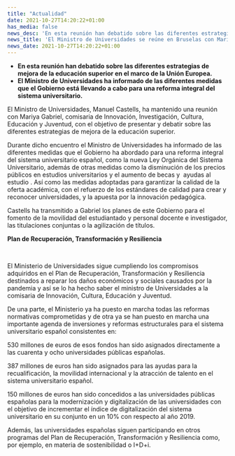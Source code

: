 ```yaml
---
title: "Actualidad"
date: 2021-10-27T14:20:22+01:00
has_media: false
news_desc: 'En esta reunión han debatido sobre las diferentes estrategias de mejora de la educación superior en el marco de la Unión Europea. El Ministro de Universidades ha informado de las diferentes medidas que el Gobierno está llevando a cabo para una reforma integral del sistema universitario.'
news_title: 'El Ministro de Universidades se reúne en Bruselas con Mariya Gabriel, comisaria de Innovación, Investigación, Cultura, Educación y Juventud'
news_date: 2021-10-27T14:20:22+01:00
---
```

<ul>
<li><b>En esta reunión han debatido sobre las diferentes estrategias de mejora de la educación superior en el marco de la Unión Europea.</b></li>
<li><b>El Ministro de Universidades ha informado de las diferentes medidas que el Gobierno está llevando a cabo para una reforma integral del sistema universitario.</b></li>
</ul>
<p>El Ministro de Universidades, Manuel Castells, ha mantenido una reunión con Mariya Gabriel, comisaria de Innovación, Investigación, Cultura, Educación y Juventud, con el objetivo de presentar y debatir sobre las diferentes estrategias de mejora de la educación superior.</p>
<p>Durante dicho encuentro el Ministro de Universidades ha informado de las diferentes medidas que el Gobierno ha abordado para una reforma integral del sistema universitario español, como la nueva Ley Orgánica del Sistema Universitario, además de otras medidas como la disminución de los precios públicos en estudios universitarios y el aumento de becas y&nbsp; ayudas al estudio . Así como las medidas adoptadas para garantizar la calidad de la oferta académica, con el refuerzo de los estándares de calidad para crear y reconocer universidades, y la apuesta por la innovación pedagógica.</p>
<p>Castells ha transmitido a Gabriel los planes de este Gobierno para el fomento de la movilidad del estudiantado y personal docente e investigador, las titulaciones conjuntas o la agilización de títulos.</p>
<p><b>Plan de Recuperación, Transformación y Resiliencia</b></p>
<p><b>&nbsp;</b></p>
<p>El Ministerio de Universidades sigue cumpliendo los compromisos adquiridos en el Plan de Recuperación, Transformación y Resiliencia destinados a reparar los daños económicos y sociales causados por la pandemia y así se lo ha hecho saber el ministro de Universidades a la comisaria de Innovación, Cultura, Educación y Juventud.</p>
<p>De una parte, el Ministerio ya ha puesto en marcha todas las reformas normativas comprometidas y de otra ya se han puesto en marcha una importante agenda de inversiones y reformas estructurales para el sistema universitario español consistentes en:</p>
<p>530 millones de euros de esos fondos han sido asignados directamente a las cuarenta y ocho universidades públicas españolas.</p>
<p>387 millones de euros han sido asignados para las ayudas para la recualificación, la movilidad internacional&nbsp;y la atracción de talento en el sistema universitario español.</p>
<p>150 millones de euros han sido concedidos a las universidades públicas españolas para la modernización y digitalización de las universidades con el objetivo de incrementar el índice de digitalización del sistema universitario en su conjunto en un 10% con respecto al año 2019.</p>
<p>Además, las universidades españolas siguen participando en otros programas del Plan de Recuperación, Transformación y Resiliencia como, por ejemplo, en materia de sostenibilidad o I+D+i.</p>
